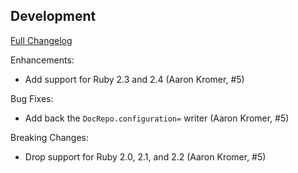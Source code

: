## Development

[Full Changelog](http://github.com/rspec/rspec-core/compare/v3.6.0...master)

Enhancements:

- Add support for Ruby 2.3 and 2.4 (Aaron Kromer, #5)

Bug Fixes:

- Add back the `DocRepo.configuration=` writer (Aaron Kromer, #5)

Breaking Changes:

- Drop support for Ruby 2.0, 2.1, and 2.2 (Aaron Kromer, #5)

